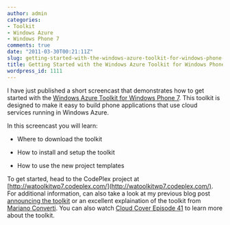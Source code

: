 ```yaml
---
author: admin
categories:
- Toolkit
- Windows Azure
- Windows Phone 7
comments: true
date: "2011-03-30T00:21:11Z"
slug: getting-started-with-the-windows-azure-toolkit-for-windows-phone-7
title: Getting Started with the Windows Azure Toolkit for Windows Phone 7
wordpress_id: 1111
---
```


I have just published a short screencast that demonstrates how to get started with the [Windows Azure Toolkit for Windows Phone 7](http://watoolkitwp7.codeplex.com/). This toolkit is designed to make it easy to build phone applications that use cloud services running in Windows Azure.

 

 

In this screencast you will learn:

 

  
  * Where to download the toolkit
   
  * How to install and setup the toolkit
   
  * How to use the new project templates
 

To get started, head to the CodePlex project at [http://watoolkitwp7.codeplex.com/](http://watoolkitwp7.codeplex.com/). For additional information, can also take a look at my previous blog post [announcing the toolkit](http://www.wadewegner.com/2011/03/windows-azure-toolkit-for-windows-phone-7/) or an excellent explaination of the toolkit from [Mariano Converti](http://blogs.southworks.net/mconverti/2011/03/25/windows-azure-toolkit-for-windows-phone-7-released/). You can also watch [Cloud Cover Episode 41](http://channel9.msdn.com/Shows/Cloud+Cover/Cloud-Cover-Episode-41-Windows-Azure-Toolkit-for-Windows-Phone-7) to learn more about the toolkit.
